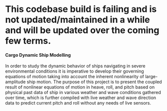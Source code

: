 # This codebase build is failing and is not updated/maintained in a while and will be updated over the coming few terms.

#### Cargo Dynamic Ship Modelling
In order to study the dynamic behavior of ships navigating in severe environmental conditions it is imperative to develop their governing equations of motion taking into account the inherent nonlinearity of large-amplitude ship motion. The purpose of this project is to present the coupled result of nonlinear equations of motion in heave, roll, and pitch based on physical past data of ship in various weather and wave conditions gathered over time, which is further compiled with live weather and wave direction data to predict current pitch and roll without any needs of live sensors.
